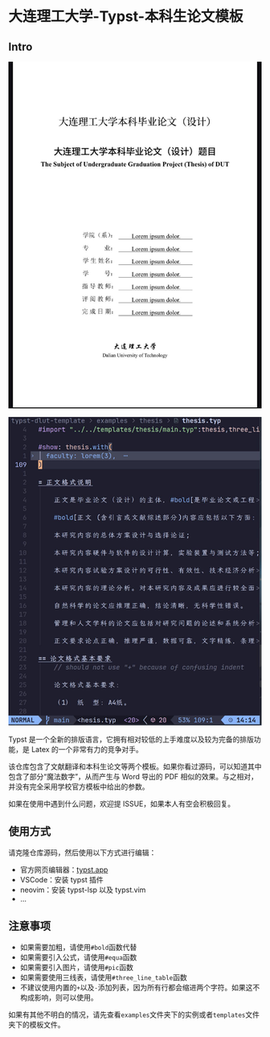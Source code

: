 # 大连理工大学-Typst-本科生论文模板

## Intro

![](images/cover.jpg)

![](images/code.jpg)

Typst 是一个全新的排版语言，它拥有相对较低的上手难度以及较为完备的排版功能，是 Latex 的一个非常有力的竞争对手。

该仓库包含了文献翻译和本科生论文等两个模板。如果你看过源码，可以知道其中包含了部分“魔法数字”，从而产生与 Word 导出的 PDF 相似的效果。与之相对，并没有完全采用学校官方模板中给出的参数。

如果在使用中遇到什么问题，欢迎提 ISSUE，如果本人有空会积极回复。

## 使用方式

请克隆仓库源码，然后使用以下方式进行编辑：

- 官方网页编辑器：[typst.app](https://typst.app/)
- VSCode：安装 typst 插件
- neovim：安装 typst-lsp 以及 typst.vim
- ...

## 注意事项

- 如果需要加粗，请使用`#bold`函数代替
- 如果需要引入公式，请使用`#equa`函数
- 如果需要引入图片，请使用`#pic`函数
- 如果需要使用三线表，请使用`#three_line_table`函数
- 不建议使用内置的`+`以及`-`添加列表，因为所有行都会缩进两个字符。如果这不构成影响，则可以使用。

如果有其他不明白的情况，请先查看`examples`文件夹下的实例或者`templates`文件夹下的模板文件。
